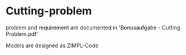# Cutting-problem

problem and requirement are documented in 'Bonusaufgabe - Cutting Problem.pdf'


Models are designed as ZIMPL-Code 
